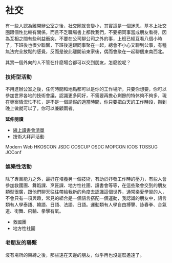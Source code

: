 # 社交

有一些人認為離開辦公室之後，社交圈就會變小，其實這是一個迷思，基本上社交圈跟個性比較有關係，而且不乏職場書上都教我們，不要把同事當成朋友看待，因為互相之間有些利益衝突，不要在公司聊公司之外的事，上班已經互看八個小時了，下班後也很少聯繫，下班後還跟同事聚在一起，總會不小心又聊到公事，有種無法完全放鬆的感覺，反而是彼此離開前東家後，偶而會聚在一起聊個東南西北。

其實一個外向的人不管在什麼場合都可以交到朋友，怎麼說呢？

### 技術型活動

不用進辦公室之後，任何時間和地點都可以是你的工作場所，只要你想要，你可以參加世界各地的技術會議，認識更多同好，不需要再擔心剩餘的特休夠不夠多，現在專案情況忙不忙，是不是一個請假的適當時間，你只要把白天的工作時段，搬到晚上做就可以了，你可以兼顧兩者。

**延伸閱讀**

* [線上讀書會清單](https://github.com/onlinereadbook/office)
* 技術大拜拜活動

Modern Web
HKOSCON
JSDC
COSCUP
OSDC
MOPCON
ICOS
TOSSUG
JCConf

### 娛樂性活動

除了專業能力之外，最好在培養另一個技術，有助於抒發工作時的壓力，有些人會參加救國團、舞蹈課、烹飪課、地方性社團、讀書會等等，在這些聚會交到的朋友類型很廣，跟他們聊天往往帶給我新的角度去認識這個世界，通常樂愛學習的人，不會只有一項興趣，常見的組合是一個語言搭配一個運動，我認識的朋友中，語言類有人學泰語、韓語、日語、法語、日語。運動類有人學自由搏擊、詠春拳、合氣道、街舞、飛輪、拳擊有氧。

* 救國團
* 地方性社團

### 老朋友的聯繫

沒有場所的束縛之後，那些遠在天邊的朋友，似乎再也沒這麼遙遠了。
